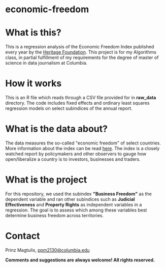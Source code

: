 # economic-freedom

# What is this?

This is a regression analysis of the Economic Freedom Index published every year by the [Heritage Foundation](https://www.heritage.org/index/).
This project is for my Algorithms class, in partial fulfillment of my requirements for the degree of master of science in data journalism at Columbia.

# How it works

This is an R file which reads through a CSV file provided for in **raw_data** directory. The code includes fixed effects and ordinary least squares
regression models on select subindices of the annual report.

# What is the data about?

The data measures the so-called "economic freedom" of select countries. More information about the index can be read [here](https://www.heritage.org/index/about). The index is a closely watched report by policymakers and other observers to gauge how open/liberalize a country is
to investors, businesses and traders.

# What is the project

For this repository, we used the subindex **"Business Freedom"** as the dependent variable and ran other subindices such as **Judicial Effectiveness** and
**Property Rights** as independent variables in a regression. The goal is to assess which among these variables best determine business freedom across
territories.

# Contact

Prinz Magtulis, [ppm2130@columbia.edu](mailto:ppm2130@columbia.edu)

**Comments and suggestions are always welcome! All rights reserved.**
